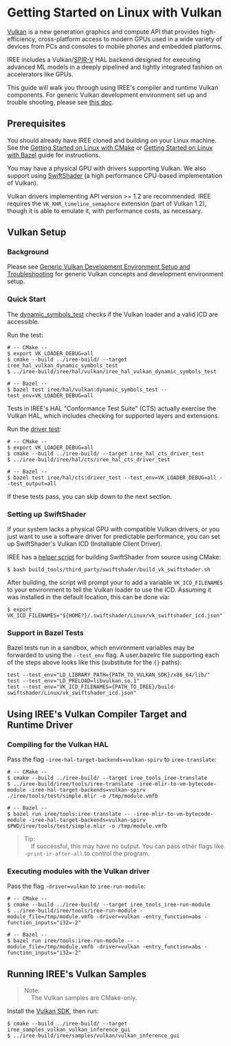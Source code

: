 # Getting Started on Linux with Vulkan

[Vulkan](https://www.khronos.org/vulkan/) is a new generation graphics and
compute API that provides high-efficiency, cross-platform access to modern GPUs
used in a wide variety of devices from PCs and consoles to mobile phones and
embedded platforms.

IREE includes a Vulkan/[SPIR-V](https://www.khronos.org/registry/spir-v/) HAL
backend designed for executing advanced ML models in a deeply pipelined and
tightly integrated fashion on accelerators like GPUs.

This guide will walk you through using IREE's compiler and runtime Vulkan
components. For generic Vulkan development environment set up and trouble
shooting, please see [this doc](generic_vulkan_env_setup.md).

## Prerequisites

You should already have IREE cloned and building on your Linux machine. See the
[Getting Started on Linux with CMake](getting_started_linux_cmake.md) or
[Getting Started on Linux with Bazel](getting_started_linux_bazel.md) guide for
instructions.

You may have a physical GPU with drivers supporting Vulkan. We also support
using [SwiftShader](https://swiftshader.googlesource.com/SwiftShader/) (a high
performance CPU-based implementation of Vulkan).

Vulkan drivers implementing API version >= 1.2 are recommended. IREE requires
the `VK_KHR_timeline_semaphore` extension (part of Vulkan 1.2), though it is
able to emulate it, with performance costs, as necessary.

## Vulkan Setup

### Background

Please see
[Generic Vulkan Development Environment Setup and Troubleshooting](generic_vulkan_env_setup.md)
for generic Vulkan concepts and development environment setup.

### Quick Start

The
[dynamic_symbols_test](https://github.com/google/iree/blob/main/iree/hal/vulkan/dynamic_symbols_test.cc)
checks if the Vulkan loader and a valid ICD are accessible.

Run the test:

```shell
# -- CMake --
$ export VK_LOADER_DEBUG=all
$ cmake --build ../iree-build/ --target iree_hal_vulkan_dynamic_symbols_test
$ ../iree-build/iree/hal/vulkan/iree_hal_vulkan_dynamic_symbols_test

# -- Bazel --
$ bazel test iree/hal/vulkan:dynamic_symbols_test --test_env=VK_LOADER_DEBUG=all
```

Tests in IREE's HAL "Conformance Test Suite" (CTS) actually exercise the Vulkan
HAL, which includes checking for supported layers and extensions.

Run the
[driver test](https://github.com/google/iree/blob/main/iree/hal/cts/driver_test.cc):

```shell
# -- CMake --
$ export VK_LOADER_DEBUG=all
$ cmake --build ../iree-build/ --target iree_hal_cts_driver_test
$ ../iree-build/iree/hal/cts/iree_hal_cts_driver_test

# -- Bazel --
$ bazel test iree/hal/cts:driver_test --test_env=VK_LOADER_DEBUG=all --test_output=all
```

If these tests pass, you can skip down to the next section.

### Setting up SwiftShader

If your system lacks a physical GPU with compatible Vulkan drivers, or you just
want to use a software driver for predictable performance, you can set up
SwiftShader's Vulkan ICD (Installable Client Driver).

IREE has a
[helper script](https://github.com/google/iree/blob/main/build_tools/third_party/swiftshader/build_vk_swiftshader.sh)
for building SwiftShader from source using CMake:

```shell
$ bash build_tools/third_party/swiftshader/build_vk_swiftshader.sh
```

<!-- TODO(scotttodd): Steps to download prebuilt binaries when they exist -->

After building, the script will prompt your to add a variable `VK_ICD_FILENAMES`
to your environment to tell the Vulkan loader to use the ICD. Assuming it was
installed in the default location, this can be done via:

```shell
$ export VK_ICD_FILENAMES="${HOME?}/.swiftshader/Linux/vk_swiftshader_icd.json"
```

### Support in Bazel Tests

Bazel tests run in a sandbox, which environment variables may be forwarded to
using the `--test_env` flag. A user.bazelrc file supporting each of the steps
above looks like this (substitute for the `{}` paths):

```
test --test_env="LD_LIBRARY_PATH={PATH_TO_VULKAN_SDK}/x86_64/lib/"
test --test_env="LD_PRELOAD=libvulkan.so.1"
test --test_env="VK_ICD_FILENAMES={PATH_TO_IREE}/build-swiftshader/Linux/vk_swiftshader_icd.json"
```

## Using IREE's Vulkan Compiler Target and Runtime Driver

### Compiling for the Vulkan HAL

Pass the flag `-iree-hal-target-backends=vulkan-spirv` to `iree-translate`:

```shell
# -- CMake --
$ cmake --build ../iree-build/ --target iree_tools_iree-translate
$ ../iree-build/iree/tools/iree-translate -iree-mlir-to-vm-bytecode-module -iree-hal-target-backends=vulkan-spirv ./iree/tools/test/simple.mlir -o /tmp/module.vmfb

# -- Bazel --
$ bazel run iree/tools:iree-translate -- -iree-mlir-to-vm-bytecode-module -iree-hal-target-backends=vulkan-spirv $PWD/iree/tools/test/simple.mlir -o /tmp/module.vmfb
```

> Tip:<br>
> &nbsp;&nbsp;&nbsp;&nbsp;If successful, this may have no output. You can pass
> other flags like `-print-ir-after-all` to control the program.

### Executing modules with the Vulkan driver

Pass the flag `-driver=vulkan` to `iree-run-module`:

```shell
# -- CMake --
$ cmake --build ../iree-build/ --target iree_tools_iree-run-module
$ ../iree-build/iree/tools/iree-run-module -module_file=/tmp/module.vmfb -driver=vulkan -entry_function=abs -function_inputs="i32=-2"

# -- Bazel --
$ bazel run iree/tools:iree-run-module -- -module_file=/tmp/module.vmfb -driver=vulkan -entry_function=abs -function_inputs="i32=-2"
```

## Running IREE's Vulkan Samples

> Note:<br>
> &nbsp;&nbsp;&nbsp;&nbsp;The Vulkan samples are CMake-only.

Install the [Vulkan SDK](https://www.lunarg.com/vulkan-sdk/), then run:

```shell
$ cmake --build ../iree-build/ --target iree_samples_vulkan_vulkan_inference_gui
$ ../iree-build/iree/samples/vulkan/vulkan_inference_gui
```
